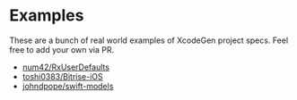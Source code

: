 # Examples

These are a bunch of real world examples of XcodeGen project specs. Feel free to add your own via PR.

- [num42/RxUserDefaults](https://github.com/num42/RxUserDefaults/blob/master/project.yml)
- [toshi0383/Bitrise-iOS](https://github.com/toshi0383/Bitrise-iOS/blob/master/project.yml)
- [johndpope/swift-models](https://github.com/johndpope/swift-models/tree/stable/Inference)

